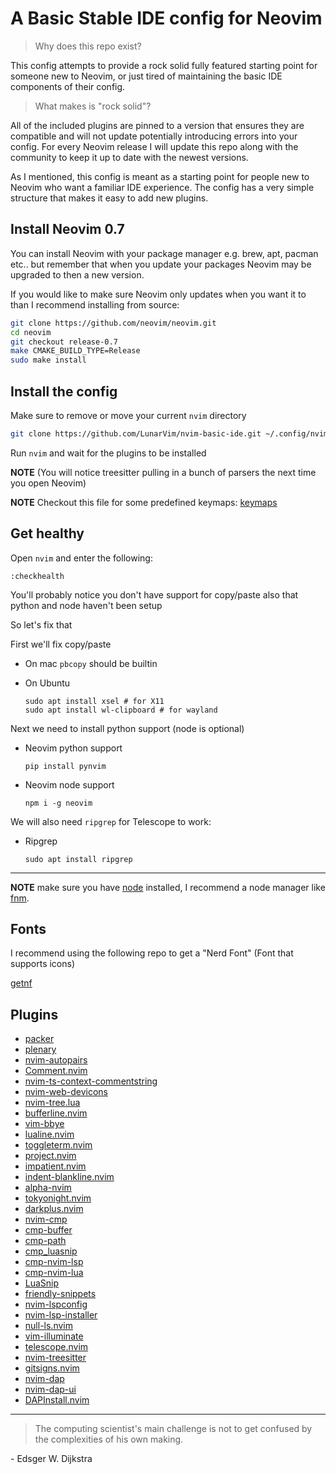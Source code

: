 # A Basic Stable IDE config for Neovim

> Why does this repo exist?

This config attempts to provide a rock solid fully featured starting point for someone new to Neovim, or just tired of maintaining the basic IDE components of their config. 

> What makes is "rock solid"?

All of the included plugins are pinned to a version that ensures they are compatible and will not update potentially introducing errors into your config. For every Neovim release I will update this repo along with the community to keep it up to date with the newest versions.

As I mentioned, this config is meant as a starting point for people new to Neovim who want a familiar IDE experience. The config has a very simple structure that makes it easy to add new plugins. 

## Install Neovim 0.7

You can install Neovim with your package manager e.g. brew, apt, pacman etc.. but remember that when you update your packages Neovim may be upgraded to then a new version.

If you would like to make sure Neovim only updates when you want it to than I recommend installing from source:

```sh
git clone https://github.com/neovim/neovim.git
cd neovim
git checkout release-0.7
make CMAKE_BUILD_TYPE=Release
sudo make install
```

## Install the config

Make sure to remove or move your current `nvim` directory

```sh
git clone https://github.com/LunarVim/nvim-basic-ide.git ~/.config/nvim
```

Run `nvim` and wait for the plugins to be installed 

**NOTE** (You will notice treesitter pulling in a bunch of parsers the next time you open Neovim) 

**NOTE** Checkout this file for some predefined keymaps: [keymaps](https://github.com/LunarVim/nvim-basic-ide/blob/master/lua/user/keymaps.lua)

## Get healthy

Open `nvim` and enter the following:

```
:checkhealth
```

You'll probably notice you don't have support for copy/paste also that python and node haven't been setup

So let's fix that

First we'll fix copy/paste

- On mac `pbcopy` should be builtin

- On Ubuntu

  ```
  sudo apt install xsel # for X11
  sudo apt install wl-clipboard # for wayland
  ```

Next we need to install python support (node is optional)

- Neovim python support

  ```
  pip install pynvim
  ```

- Neovim node support

  ```
  npm i -g neovim
  ```

We will also need `ripgrep` for Telescope to work: 

- Ripgrep

  ```
  sudo apt install ripgrep
  ```
---

**NOTE** make sure you have [node](https://nodejs.org/en/) installed, I recommend a node manager like [fnm](https://github.com/Schniz/fnm).

## Fonts

I recommend using the following repo to get a "Nerd Font" (Font that supports icons)

[getnf](https://github.com/ronniedroid/getnf)

## Plugins

- [packer](https://github.com/wbthomason/packer.nvim)
- [plenary](https://github.com/nvim-lua/plenary.nvim)
- [nvim-autopairs](https://github.com/windwp/nvim-autopairs)
- [Comment.nvim](https://github.com/numToStr/Comment.nvim)
- [nvim-ts-context-commentstring](https://github.com/JoosepAlviste/nvim-ts-context-commentstring)
- [nvim-web-devicons](https://github.com/kyazdani42/nvim-web-devicons)
- [nvim-tree.lua](https://github.com/kyazdani42/nvim-tree.lua)
- [bufferline.nvim](https://github.com/akinsho/bufferline.nvim)
- [vim-bbye](https://github.com/moll/vim-bbye)
- [lualine.nvim](https://github.com/nvim-lualine/lualine.nvim)
- [toggleterm.nvim](https://github.com/akinsho/toggleterm.nvim)
- [project.nvim](https://github.com/ahmedkhalf/project.nvim)
- [impatient.nvim](https://github.com/lewis6991/impatient.nvim)
- [indent-blankline.nvim](https://github.com/lukas-reineke/indent-blankline.nvim)
- [alpha-nvim](https://github.com/goolord/alpha-nvim)
- [tokyonight.nvim](https://github.com/folke/tokyonight.nvim)
- [darkplus.nvim](https://github.com/LunarVim/darkplus.nvim)
- [nvim-cmp](https://github.com/hrsh7th/nvim-cmp)
- [cmp-buffer](https://github.com/hrsh7th/cmp-buffer)
- [cmp-path](https://github.com/hrsh7th/cmp-path)
- [cmp_luasnip](https://github.com/saadparwaiz1/cmp_luasnip)
- [cmp-nvim-lsp](https://github.com/hrsh7th/cmp-nvim-lsp)
- [cmp-nvim-lua](https://github.com/hrsh7th/cmp-nvim-lua)
- [LuaSnip](https://github.com/L3MON4D3/LuaSnip)
- [friendly-snippets](https://github.com/rafamadriz/friendly-snippets)
- [nvim-lspconfig](https://github.com/neovim/nvim-lspconfig)
- [nvim-lsp-installer](https://github.com/williamboman/nvim-lsp-installer)
- [null-ls.nvim](https://github.com/jose-elias-alvarez/null-ls.nvim)
- [vim-illuminate](https://github.com/RRethy/vim-illuminate)
- [telescope.nvim](https://github.com/nvim-telescope/telescope.nvim)
- [nvim-treesitter](https://github.com/nvim-treesitter/nvim-treesitter)
- [gitsigns.nvim](https://github.com/lewis6991/gitsigns.nvim)
- [nvim-dap](https://github.com/mfussenegger/nvim-dap)
- [nvim-dap-ui](https://github.com/rcarriga/nvim-dap-ui)
- [DAPInstall.nvim](https://github.com/ravenxrz/DAPInstall.nvim)

---

> The computing scientist's main challenge is not to get confused by the complexities of his own making. 

\- Edsger W. Dijkstra
